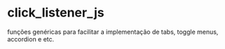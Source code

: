 # click_listener_js
funções genéricas para facilitar a implementação de tabs, toggle menus, accordion e etc.
